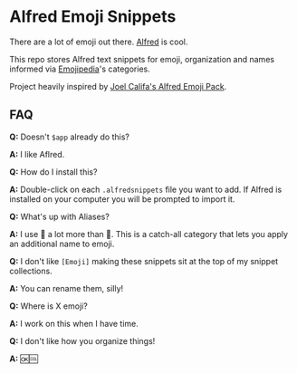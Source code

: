 # Alfred Emoji Snippets

There are a lot of emoji out there. [Alfred](https://www.alfredapp.com/) is cool.

This repo stores Alfred text snippets for emoji, organization and names informed via [Emojipedia](https://emojipedia.org/)'s categories.

Project heavily inspired by [Joel Califa's Alfred Emoji Pack](http://joelcalifa.com/blog/alfred-emoji-snippet-pack/).


## FAQ

**Q:** Doesn't `$app` already do this?

**A:** I like Aflred.

**Q:** How do I install this?

**A:** Double-click on each `.alfredsnippets` file you want to add. If Alfred is installed on your computer you will be prompted to import it.

**Q:** What's up with Aliases? 

**A:**  I use 👋 a lot more than 🌊. This is a catch-all category that lets you apply an additional name to emoji.

**Q:** I don't like `[Emoji]` making these snippets sit at the top of my snippet collections.

**A:** You can rename them, silly!


**Q:** Where is X emoji?

**A:** I work on this when I have time.

**Q:** I don't like how you organize things!

**A:** 🆗🆒